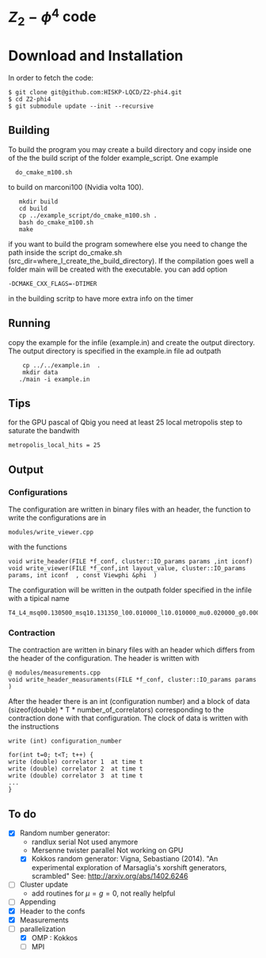 # $Z_2-\phi^4$ code 

# Download and Installation

In order to fetch the code:
```
$ git clone git@github.com:HISKP-LQCD/Z2-phi4.git
$ cd Z2-phi4
$ git submodule update --init --recursive
``` 
## Building

To build the program you may create a build directory and copy inside one of the the build script  of the folder example_script. One example 
```
  do_cmake_m100.sh
```
to build  on marconi100 (Nvidia volta 100).

```
   mkdir build
   cd build
   cp ../example_script/do_cmake_m100.sh .
   bash do_cmake_m100.sh
   make
```
if you want to build the program somewhere else you need to change the path inside the script do_cmake.sh (src_dir=where_I_create_the_build_directory).
If the compilation goes well a folder main will be created with the executable.
you can add option

```
-DCMAKE_CXX_FLAGS=-DTIMER
```
in the building scritp to have more extra info on the timer

## Running 

copy the example for the infile (example.in) and create the output directory. The output directory is specified in the example.in file ad  outpath
```
    cp ../../example.in  .
    mkdir data
   ./main -i example.in
```

## Tips

for the GPU pascal of Qbig you need at least 25 local metropolis step to
saturate the bandwith 
```
metropolis_local_hits = 25
```


## Output

### Configurations

The configuration are written in binary files with an header, the function to write the configurations are in
```
modules/write_viewer.cpp
````
with the functions
```
void write_header(FILE *f_conf, cluster::IO_params params ,int iconf)
void write_viewer(FILE *f_conf,int layout_value, cluster::IO_params params, int iconf  , const Viewphi &phi  )
```
The configuration will be written in the outpath folder specified in the infile
with a tipical name
```
T4_L4_msq00.130500_msq10.131350_l00.010000_l10.010000_mu0.020000_g0.000000_rep1_conf1
```
### Contraction

The contraction are  written in binary files with an header which differs from the header of the configuration. The header is written with 

```
@ modules/measurements.cpp
void write_header_measuraments(FILE *f_conf, cluster::IO_params params )
````

After the header there is an int (configuration number) and a block of data (sizeof(double) * T * number_of_correlators) corresponding to the contraction done with that configuration. The clock of data is written with the instructions
```
write (int) configuration_number 

for(int t=0; t<T; t++) {
write (double) correlator 1  at time t
write (double) correlator 2  at time t
write (double) correlator 3  at time t
...
}

```

## To do
 - [x] Random number generator: 
    -  randlux serial Not used anymore
    -  Mersenne twister parallel Not working on GPU
    - [x] Kokkos random generator: Vigna, Sebastiano (2014). "An
      experimental exploration of Marsaglia's xorshift generators, scrambled" See:
      http://arxiv.org/abs/1402.6246
 - [ ] Cluster update
   - add routines for $\mu=g=0$, not really helpful
 - [ ] Appending
 - [x] Header to the confs
 - [x] Measurements
 - [ ] parallelization 
   - [x] OMP : Kokkos 
   - [ ] MPI 
